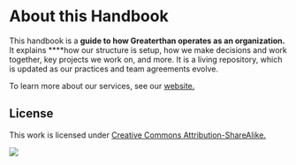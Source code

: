 # About this Handbook

This handbook is a **guide to how Greaterthan operates as an organization.** It explains ****how our structure is setup,  how we make decisions and work together, key projects we work on, and more. It is a living repository, which is updated as our practices and team agreements evolve. 

To learn more about our services, see our [website. ](http://greaterthan.works)

## License

This work is licensed under [Creative Commons Attribution-ShareAlike.](https://creativecommons.org/licenses/by-sa/4.0/)​

![](https://blobscdn.gitbook.com/v0/b/gitbook-28427.appspot.com/o/assets%2F-LWH-xsJs-1SOLZP-EDA%2F-LatuponpD9HnugX1xMn%2F-LatvHcrHi6WLdA_hrS1%2Fimage.png?alt=media&token=5b95b6dd-351d-4e80-88e3-44400000efaa)

